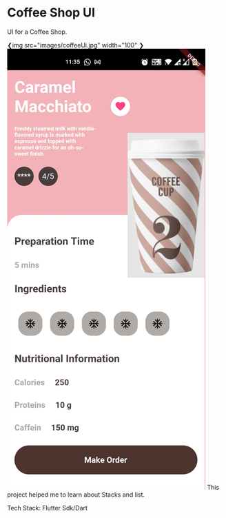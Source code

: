 
# Coffee Shop UI

UI for a Coffee Shop.

❮img src="images/coffeeUi.jpg" width="100" ❯
![](images/coffeeUi.jpg)
This project helped me to learn about Stacks and list.

Tech Stack:
Flutter Sdk/Dart
